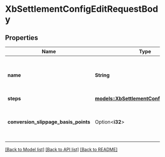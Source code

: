 # XbSettlementConfigEditRequestBody

## Properties

Name | Type | Description | Notes
------------ | ------------- | ------------- | -------------
**name** | **String** | The name for the cross-border settlement configuration | 
**steps** | [**models::XbSettlementConfigStepsRecord**](XBSettlementConfigStepsRecord.md) |  | 
**conversion_slippage_basis_points** | Option<**i32**> | Slippage configuarion in basis points, the default value is 10%  | [optional][default to 10000]

[[Back to Model list]](../README.md#documentation-for-models) [[Back to API list]](../README.md#documentation-for-api-endpoints) [[Back to README]](../README.md)


